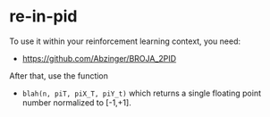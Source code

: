 # re-in-pid

To use it within your reinforcement learning context, you need:
* https://github.com/Abzinger/BROJA_2PID

After that, use the function
* `blah(n, piT, piX_T, piY_t)`
which returns a single floating point number normalized to [-1,+1].
